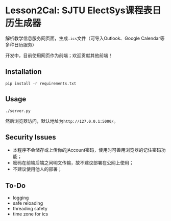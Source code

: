 # Lesson2Cal: SJTU ElectSys课程表日历生成器

解析教学信息服务网页面，生成`.ics`文件（可导入Outlook、Google Calendar等多种日历服务）

开发中，目前使用网页作为前端；欢迎贡献其他前端！

## Installation

```
pip install -r requirements.txt
```

## Usage

```
./server.py
```

然后浏览器访问，默认地址为`http://127.0.0.1:5000/`。

## Security Issues

- 本程序不会储存或上传你的jAccount密码，使用时可善用浏览器的记住密码功能；
- 密码在前端后端之间明文传输，故不建议部署在公网上使用；
- 不建议使用他人的部署；

## To-Do

- logging
- safe reloading
- threading safety
- time zone for ics

